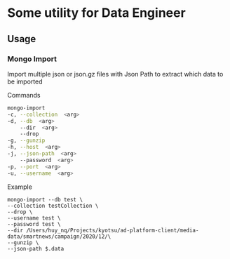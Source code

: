 # Some utility for Data Engineer

## Usage

### Mongo Import

Import multiple json or json.gz files with Json Path to extract which data to be imported

Commands

```bash
mongo-import
-c, --collection  <arg>
-d, --db  <arg>
    --dir  <arg>
    --drop
-g, --gunzip
-h, --host  <arg>
-j, --json-path  <arg>
    --password  <arg>
-p, --port  <arg>
-u, --username  <arg>
```

Example

```cli
mongo-import --db test \
--collection testCollection \
--drop \
--username test \
--password test \
--dir /Users/huy_nq/Projects/kyotsu/ad-platform-client/media-data/smartnews/campaign/2020/12/\
--gunzip \
--json-path $.data
```

